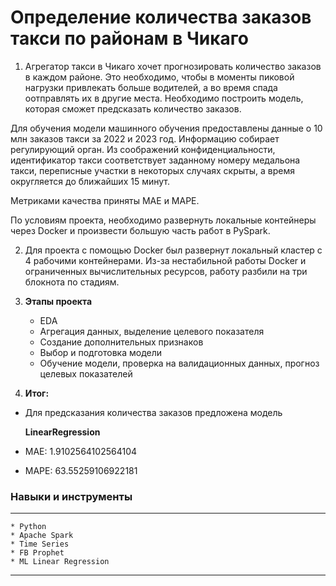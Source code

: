 # Определение количества заказов такси по районам в Чикаго

1) Агрегатор такси в Чикаго хочет прогнозировать количество заказов в каждом районе. Это необходимо, чтобы в моменты пиковой нагрузки привлекать больше водителей, а во время спада оотправлять их в другие места. Необходимо построить модель, которая сможет предсказать количество заказов.

Для обучения модели машинного обучения предоставлены данные о 10 млн заказов такси за 2022 и 2023 год. Информацию собирает регулирующий орган. Из соображений конфиденциальности, идентификатор такси соответствует заданному номеру медальона такси, переписные участки в некоторых случаях скрыты, а время округляется до ближайших 15 минут.

Метриками качества приняты МАЕ и MAPE.

По условиям проекта, необходимо развернуть локальные контейнеры через Docker и произвести большую часть работ в PySpark.

2) Для проекта с помощью Docker был развернут локальный кластер с 4 рабочими контейнерами. Из-за нестабильной работы Docker и ограниченных вычислительных ресурсов, работу разбили на три блокнота по стадиям. 

3) **Этапы проекта**

    - EDA
    - Агрегация данных, выделение целевого показателя
    - Создание дополнительных признаков
    - Выбор и подготовка модели
    - Обучение модели, проверка на валидационных данных, прогноз целевых показателей
    
4) **Итог:**
- Для предсказания  количества заказов предложена модель

    **LinearRegression**
- МАЕ: 1.9102564102564104
- МАРЕ: 63.55259106922181

### Навыки и инструменты
------------------
    * Python
    * Apache Spark
    * Time Series
    * FB Prophet
    * ML Linear Regression
------------------    

